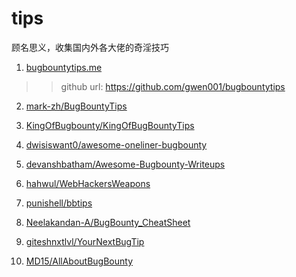 # tips
顾名思义，收集国内外各大佬的奇淫技巧

1. [bugbountytips.me](http://bugbountytips.me/)
>> github url: https://github.com/gwen001/bugbountytips

2. [mark-zh/BugBountyTips](https://github.com/mark-zh/BugBountyTips)

3. [KingOfBugbounty/KingOfBugBountyTips](https://github.com/KingOfBugbounty/KingOfBugBountyTips)

4. [dwisiswant0/awesome-oneliner-bugbounty](https://github.com/dwisiswant0/awesome-oneliner-bugbounty)

5. [devanshbatham/Awesome-Bugbounty-Writeups](https://github.com/devanshbatham/Awesome-Bugbounty-Writeups)

6. [hahwul/WebHackersWeapons](https://github.com/hahwul/WebHackersWeapons)

7. [punishell/bbtips](https://github.com/punishell/bbtips)

8. [Neelakandan-A/BugBounty_CheatSheet](https://github.com/Neelakandan-A/BugBounty_CheatSheet)

9. [giteshnxtlvl/YourNextBugTip](https://github.com/giteshnxtlvl/YourNextBugTip)

10. [MD15/AllAboutBugBounty](https://github.com/MD15/AllAboutBugBounty)
